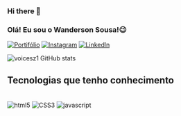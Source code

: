 ### Hi there 👋


### Olá! Eu sou o Wanderson Sousa!😉

[![Portifólio](https://img.shields.io/badge/Blogger-FF5722?style=for-the-badge&logo=blogger&logoColor=white)](https://voicesz1.github.io/qualquer_coisa/)
[![Instagram](https://img.shields.io/badge/Instagram-E4405F?style=for-the-badge&logo=instagram&logoColor=white)](https://www.instagram.com/https.wander/?hl=pt-br)
[![Linkedln](https://img.shields.io/badge/LinkedIn-0077B5?style=for-the-badge&logo=linkedin&logoColor=white)](https://www.linkedin.com/in/wanderson-sousa-373b5b190/)

![voicesz1 GitHub stats](https://github-readme-stats.vercel.app/api?username=voicesz1&show_icons=true&theme=dracula)

## Tecnologias que tenho conhecimento

<div style="display: inline_block"> <br/>
    <img align="center" alt= "html5" src= "https://img.shields.io/badge/HTML5-E34F26?style=for-the-badge&logo=html5&logoColor=white"/>
     <img align="center" alt= "CSS3" src= "https://img.shields.io/badge/CSS3-1572B6?style=for-the-badge&logo=css3&logoColor=white"/>
      <img align="center" alt= "javascript" src= "https://img.shields.io/badge/JavaScript-F7DF1E?style=for-the-badge&logo=javascript&logoColor=black"/>
</div>

